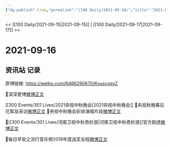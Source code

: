```yaml
---
{"dg-publish":true,"permalink":"/100 Daily/2021-09-16/","title":"2021-09-16","created":"2023-04-10T14:14:38.462+08:00","updated":"2023-04-10T14:15:16.799+08:00"}
---
```



<< [[100 Daily/2021-09-15\|2021-09-15]] | [[100 Daily/2021-09-17\|2021-09-17]] >>

# 2021-09-16

## 资讯站 记录

原博链接: https://weibo.com/6466290670/KyuscvqyZ

💮深深更博[微博正文](https://m.weibo.cn/6466290670/4682058112959645)

[[300 Events/301 Lives/2021央视中秋晚会\|2021央视中秋晚会]]
💮央视秋晚幕后花絮及采访[微博正文](https://m.weibo.cn/6466290670/4681998549124321)
💮央视中秋晚会彩排演唱片段[微博正文](https://m.weibo.cn/6466290670/4682112001642332)

💮[[300 Events/301 Lives/河南卫视中秋奇妙游\|河南卫视中秋奇妙游]]官方剧透[微博正文](https://m.weibo.cn/6466290670/4682033533554276)

🌄每日早安之流行音乐榜2019年度送奖全程[微博正文](https://m.weibo.cn/6466290670/4681967751136851)
